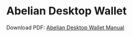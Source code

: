 
# Abelian Desktop Wallet

Download PDF: [Abelian Desktop Wallet Manual](https://download.pqabelian.io/release/docs/Abelian%20Desktop%20Wallet%20Manual.pdf)
